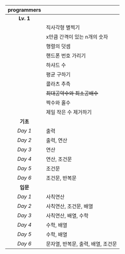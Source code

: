 |programmers||
|:---:|---|
|**Lv. 1**||
||직사각형 별찍기|
||x만큼 간격이 있는 n개의 숫자|
||행렬의 덧셈|
||핸드폰 번호 가리기|
||하샤드 수|
||평균 구하기|
||콜라츠 추측|
||~~최대공약수와 최소공배수~~|
||짝수와 홀수|
||제일 작은 수 제거하기|
|**기초**||
|*Day 1*|출력|
|*Day 2*|출력, 연산|
|*Day 3*|연산|
|*Day 4*|연산, 조건문|
|*Day 5*|조건문|
|*Day 6*|조건문, 반복문|
|**입문**||
|*Day 1*|사칙연산|
|*Day 2*|사칙연산, 조건문, 배열|
|*Day 3*|사칙연산, 배열, 수학|
|*Day 4*|수학, 배열|
|*Day 5*|수학, 배열|
|*Day 6*|문자열, 반복문, 출력, 배열, 조건문|
